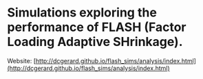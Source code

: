 # Simulations exploring the performance of FLASH (Factor Loading Adaptive SHrinkage).

Website: [http://dcgerard.github.io/flash_sims/analysis/index.html](http://dcgerard.github.io/flash_sims/analysis/index.html)